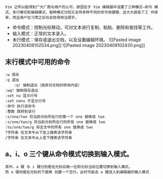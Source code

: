	Vim 之所以能得到广大厂商与用户的认可，原因在于 Vim 编辑器中设置了三种模式—命令 模式、末行模式和编辑模式，每种模式分别又支持多种不同的命令快捷键，这大大提高了工 作效率，而且用户在习惯之后也会觉得相当顺手。
	
-  命令模式：控制光标移动，可对文本进行复制、粘贴、删除和查找等工作。
-  输入模式：正常的文本录入。 
-  末行模式：保存或退出文档，以及设置编辑环境。
![[Pasted image 20230408102534.png]]
![[Pasted image 20230408102430.png]]
## 末行模式中可用的命令
	:w 保存 
	:q 退出 
		:q! 强制退出（放弃对文档的修改内容） 
	:wq! 强制保存退出
	:set nu 显示行号 
	:set nonu 不显示行号
	:命令 执行该命令 
	:整数 跳转到该行
	:s/one/two 将当前光标所在行的第一个 one 替换成 two
	:s/one/two/g 将当前光标所在行的所有 one 替换成 two 
	:%s/one/two/g 将全文中的所有 one 替换成 two 
	?字符串 在文本中从下至上搜索该字符串 
	/字符串 在文本中从上至下搜索该字符串
## a、i、o 三个键从命令模式切换到输入模式。

	其中，a 键 与 i 键分别是在光标后面一位和光标当前位置切换到输入模式，
	而 o 键则是在光标的下面再 创建一个空行，此时可敲击 a 键进入到编辑器的输入模式



